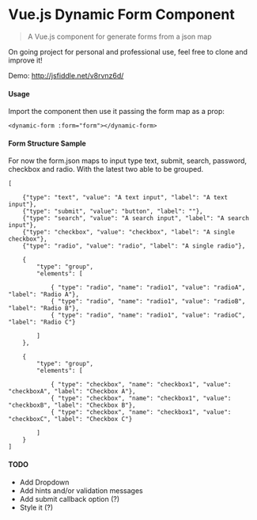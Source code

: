 # Vue.js Dynamic Form Component

> A Vue.js component for generate forms from a json map

On going project for personal and professional use, feel free to clone and improve it!

Demo: http://jsfiddle.net/v8rvnz6d/

#### Usage

Import the component then use it passing the form map as a prop:

`<dynamic-form :form="form"></dynamic-form>`


#### Form Structure Sample

For now the form.json maps to input type text, submit, search, password, checkbox and radio. With the latest two able to be grouped.

```
[

    {"type": "text", "value": "A text input", "label": "A text input"},
    {"type": "submit", "value": "button", "label": ""},
    {"type": "search", "value": "A search input", "label": "A search input"},
    {"type": "checkbox", "value": "checkbox", "label": "A single checkbox"},
    {"type": "radio", "value": "radio", "label": "A single radio"},

    {
        "type": "group",
        "elements": [

            { "type": "radio", "name": "radio1", "value": "radioA", "label": "Radio A"},
            { "type": "radio", "name": "radio1", "value": "radioB", "label": "Radio B"},
            { "type": "radio", "name": "radio1", "value": "radioC", "label": "Radio C"}

        ]
    },

    {
        "type": "group",
        "elements": [

            { "type": "checkbox", "name": "checkbox1", "value": "checkboxA", "label": "Checkbox A"},
            { "type": "checkbox", "name": "checkbox1", "value": "checkboxB", "label": "Checkbox B"},
            { "type": "checkbox", "name": "checkbox1", "value": "checkboxC", "label": "Checkbox C"}

        ]
    }
]
```


#### TODO
 - Add Dropdown
 - Add hints and/or validation messages
 - Add submit callback option (?)
 - Style it (?)
